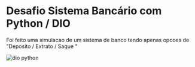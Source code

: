 # Desafio Sistema Bancário com Python / DIO

 Foi feito uma simulacao de um sistema de banco tendo apenas opcoes de "Deposito / Extrato / Saque "




 ![dio python](https://github.com/user-attachments/assets/e9f5b0de-90c8-4b15-b3e0-6426c7e2ff60)
